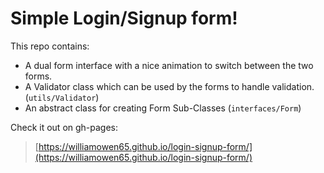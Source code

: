 # Simple Login/Signup form!


This repo contains:

- A dual form interface with a nice animation to switch between the two forms. 
- A Validator class which can be used by the forms to handle validation. (`utils/Validator`) 
- An abstract class for creating Form Sub-Classes (`interfaces/Form`)

Check it out on gh-pages: 
> [https://williamowen65.github.io/login-signup-form/](https://williamowen65.github.io/login-signup-form/)

